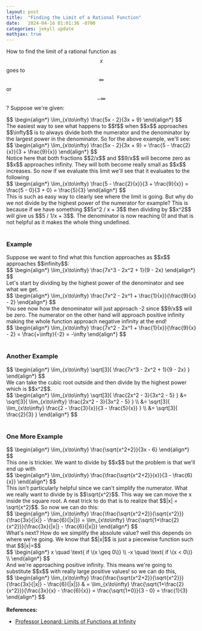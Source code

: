 ```yaml
---
layout: post
title:  "Finding the Limit of a Rational Function"
date:   2024-04-16 01:01:36 -0700
categories: jekyll update
mathjax: true
---
```

How to find the limit of a rational function as $$x$$ goes to $$\infty$$ or $$-\infty$$? Suppose we're given:
<div>
$$
\begin{align*}
\lim_{x\to\infty} \frac{5x - 2}{3x + 9}
\end{align*}
$$
</div>
The easiest way to see what happens to $$f$$ when $$x$$ approaches $$\infty$$ is to always divide both the numerator and the denominator by the largest power in the denominator. So for the above example, we'll see:
<div>
$$
\begin{align*}
\lim_{x\to\infty} \frac{5x - 2}{3x + 9} = \frac{5 - \frac{2}{x}}{3 + \frac{9}{x}}
\end{align*}
$$
</div>
Notice here that both fractions $$2/x$$ and $$9/x$$ will become zero as $$x$$ approaches infinity. They will both become really small as $$x$$ increases. So now if we evaluate this limit we'll see that it evaluates to the following
<div>
$$
\begin{align*}
\lim_{x\to\infty} \frac{5 - \frac{2}{x}}{3 + \frac{9}{x}} = \frac{5 - 0}{3 + 0} = \frac{5}{3}
\end{align*}
$$
</div>
This is such as easy way to clearly see where the limit is going. But why do we not divide by the highest power of the numerator for example? This is because if we have something $$5x^2 / x + 3$$ then dividing by $$x^2$$ will give us $$5 / 1/x + 3$$. The denominator is now reaching 0! and that is not helpful as it makes the whole thing undefined.
<br>
<br>
<!------------------------------------------------------------------------------------>
<h3>Example</h3>
Suppose we want to find what this function approaches as $$x$$ approaches $$infinity$$:
<div>
$$
\begin{align*}
\lim_{x\to\infty} \frac{7x^3 - 2x^2 + 1}{9 - 2x}
\end{align*}
$$
</div>
Let's start by dividing by the highest power of the denominator and see what we get.
<div>
$$
\begin{align*}
\lim_{x\to\infty} \frac{7x^2 - 2x^1 + \frac{1}{x}}{\frac{9}{x} - 2}
\end{align*}
$$
</div>
You see now how the denominator will just approach -2 since $$9/x$$ will be zero. The numerator on the other hand will approach positive infinity making the whole function approach negative infinity at the end! 
<div>
$$
\begin{align*}
\lim_{x\to\infty} \frac{7x^2 - 2x^1 + \frac{1}{x}}{\frac{9}{x} - 2} = \frac{+\infty}{-2} = -\infty
\end{align*}
$$
</div>
<br>
<!------------------------------------------------------------------------------------>
<h3>Another Example</h3>
<div>
$$
\begin{align*}
\lim_{x\to\infty} \sqrt[3]{ \frac{7x^3 - 2x^2 + 1}{9 - 2x} }
\end{align*}
$$
</div>
We can take the cubic root outside and then divide by the highest power which is $$x^2$$.
<div>
$$
\begin{align*}
\lim_{x\to\infty} \sqrt[3]{ \frac{2x^2 - 3}{3x^2 - 5} } &= \sqrt[3]{ \lim_{x\to\infty} \frac{2x^2 - 3}{3x^2 - 5} } \\
&= \sqrt[3]{ \lim_{x\to\infty} \frac{2 - \frac{3}{x}}{3 - \frac{5}{x}} } \\
&= \sqrt[3]{ \frac{2}{3} } 
\end{align*}
$$
</div>
<br>
<!------------------------------------------------------------------------------------>
<h3>One More Example</h3>
<div>
$$
\begin{align*}
\lim_{x\to\infty} \frac{\sqrt{x^2+2}}{3x - 6}
\end{align*}
$$
</div>
This one is trickier. We want to divide by $$x$$ but the problem is that we'll end up with
<div>
$$
\begin{align*}
\lim_{x\to\infty} \frac{\frac{\sqrt{x^2+2}}{x}}{3 - \frac{6}{x}}
\end{align*}
$$
</div>
This isn't particularly helpful since we can't simplify the numerator. What we really want to divide by is $$\sqrt{x^2}$$. This way we can move the x inside the square root. A neat trick to do that is to realize that $$|x| = \sqrt{x^2}$$. So now we can do this:
<div>
$$
\begin{align*}
\lim_{x\to\infty} \frac{\frac{\sqrt{x^2+2}}{\sqrt{x^2}}}{\frac{3x}{|x|} - \frac{6}{|x|}} = \lim_{x\to\infty} \frac{\sqrt{1+\frac{2}{x^2}}}{\frac{3x}{|x|} - \frac{6}{|x|}}
\end{align*}
$$
</div>
What's next? How do we simplify the absolute value? well this depends on where we're going. We know that $$|x|$$ is just a piecewise function such that $$|x|=$$
<div>
$$
\begin{align*}
x \quad \text{ if \(x \geq 0\)} \\
-x \quad \text{ if \(x < 0\)} \\
\end{align*}
$$
</div>
And we're approaching positive infinity. This means we're going to substitute $$x$$ with really large positive values! so we can do this,
<div>
$$
\begin{align*}
\lim_{x\to\infty} \frac{\frac{\sqrt{x^2+2}}{\sqrt{x^2}}}{\frac{3x}{|x|} - \frac{6}{|x|}} & = \lim_{x\to\infty} \frac{\sqrt{1+\frac{2}{x^2}}}{\frac{3x}{x} - \frac{6}{x}} = \frac{\sqrt{1+0}}{3 - 0} = \frac{1}{3} 
\end{align*}
$$
</div>
<br>
<!------------------------------------------------------------------------------------>
<b>References:</b>
<ul>
<li><a href="https://www.youtube.com/watch?v=-PYebK8DKPc&list=PLF797E961509B4EB5&index=21">Professor Leonard: Limits of Functions at Infinity</a></li>
</ul>